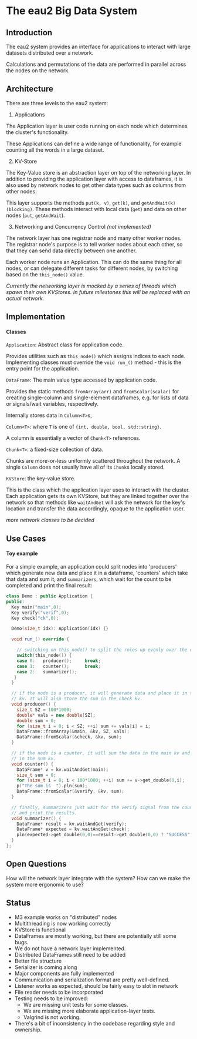 # The eau2 Big Data System

## Introduction

The eau2 system provides an interface for applications to interact with large datasets distributed over a network.

Calculations and permutations of the data are performed in parallel across the nodes on the network.

## Architecture

There are three levels to the eau2 system:

1. Applications

The Application layer is user code running on each node which determines the cluster's functionality.

These Applications can define a wide range of functionality, for example counting all the words in a large dataset.

2. KV-Store

The Key-Value store is an abstraction layer on top of the networking layer. In addition to providing the application layer with access to dataframes, it is also used by network nodes to get other data types such as columns from other nodes.

This layer supports the methods `put(k, v)`, `get(k)`, and `getAndWait(k) (blocking)`. These methods interact with local data (`get`) and data on other nodes (`put`, `getAndWait`).

3. Networking and Concurrency Control *(not implemented)*

The network layer has one registrar node and many other worker nodes. The registrar node's purpose is to tell worker nodes about each other, so that they can send data directly between one another.

Each worker node runs an Application. This can do the same thing for all nodes, or can delegate different tasks for different nodes, by switching based on the `this_node()` value.

*Currently the networking layer is mocked by a series of threads which spawn their own KVStores. In future milestones this will be replaced with an actual network.*

## Implementation

#### Classes

`Application`: Abstract class for application code.

Provides utilities such as `this_node()` which assigns indices to each node. Implementing classes must override the `void run_()` method - this is the entry point for the application.

`DataFrame`: The main value type accessed by application code.

Provides the static methods `fromArray(arr)` and `fromScalar(scalar)` for creating single-column and single-element dataframes, e.g. for lists of data or signals/wait variables, respectively.

Internally stores data in `Column<T>`s,

`Column<T>`: where `T` is one of `{int, double, bool, std::string}`.

A column is essentially a vector of `Chunk<T>` references.

`Chunk<T>`: a fixed-size collection of data.

Chunks are more-or-less uniformly scattered throughout the network. A single `Column` does not usually have all of its `Chunk`s locally stored.

`KVStore`: the key-value store.

This is the class which the application layer uses to interact with the cluster. Each application gets its own KVStore, but they are linked together over the network so that methods like `waitAndGet` will ask the network for the key's location and transfer the data accordingly, opaque to the application user.

*more network classes to be decided*

## Use Cases

#### Toy example

For a simple example, an application could split nodes into 'producers' which generate new data and place it in a dataframe, 'counters' which take that data and sum it, and `summarizers`, which wait for the count to be completed and print the final result:

```cpp
class Demo : public Application {
public:
  Key main("main",0);
  Key verify("verif",0);
  Key check("ck",0);

  Demo(size_t idx): Application(idx) {}

  void run_() override {

    // switching on this_node() to split the roles up evenly over the cluster
    switch(this_node()) {
    case 0:   producer();     break;
    case 1:   counter();      break;
    case 2:   summarizer();
   }
  }

  // if the node is a producer, it will generate data and place it in the main
  // kv. It will also store the sum in the check kv.
  void producer() {
    size_t SZ = 100*1000;
    double* vals = new double[SZ];
    double sum = 0;
    for (size_t i = 0; i < SZ; ++i) sum += vals[i] = i;
    DataFrame::fromArray(&main, &kv, SZ, vals);
    DataFrame::fromScalar(&check, &kv, sum);
  }

  // if the node is a counter, it will sum the data in the main kv and place it
  // in the sum kv.
  void counter() {
    DataFrame* v = kv.waitAndGet(main);
    size_t sum = 0;
    for (size_t i = 0; i < 100*1000; ++i) sum += v->get_double(0,i);
    p("The sum is  ").pln(sum);
    DataFrame::fromScalar(&verify, &kv, sum);
  }

  // finally, summarizers just wait for the verify signal from the counter nodes
  // and print the results.
  void summarizer() {
    DataFrame* result = kv.waitAndGet(verify);
    DataFrame* expected = kv.waitAndGet(check);
    pln(expected->get_double(0,0)==result->get_double(0,0) ? "SUCCESS":"FAILURE");
  }
};
```

## Open Questions

How will the network layer integrate with the system?
How can we make the system more ergonomic to use?

## Status

- M3 example works on "distributed" nodes
- Multithreading is now working correctly
- KVStore is functional
- DataFrames are mostly working, but there are potentially still some bugs.
- We do not have a network layer implemented.
- Distributed DataFrames still need to be added
- Better file structure
- Serializer is coming along
- Major components are fully implemented
- Communication and serialization format are pretty well-defined.
- Listener works as expected, should be fairly easy to slot in network
- File reader needs to be incorporated
- Testing needs to be improved:
    - We are missing unit tests for some classes.
    - We are missing more elaborate application-layer tests.
    - Valgrind is not working.
- There's a bit of inconsistency in the codebase regarding style and ownership.
